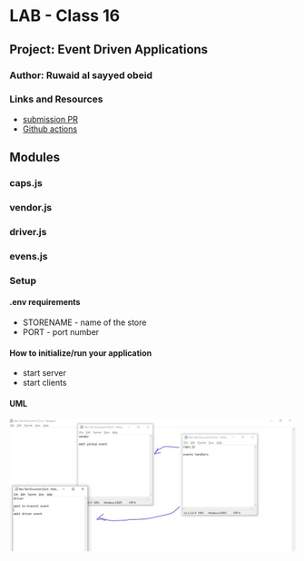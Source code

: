 # LAB - Class 16

## Project: Event Driven Applications

### Author: Ruwaid al sayyed obeid

### Links and Resources

- [submission PR](https://github.com/ruwaid-401-advanced-javascript/caps/pull/2)
- [Github actions](https://github.com/ruwaid-401-advanced-javascript/caps/pull/2/checks)


## Modules
### caps.js
### vendor.js
### driver.js
### evens.js

### Setup
#### .env requirements
* STORENAME - name of the store
* PORT - port number


#### How to initialize/run your application 
* start server 
* start clients

#### UML

![UML Diagram](./assets/whiteBoard-class-16.jpeg)
